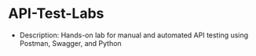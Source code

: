 # API-Test-Labs
- Description: Hands-on lab for manual and automated API testing using Postman, Swagger, and Python
